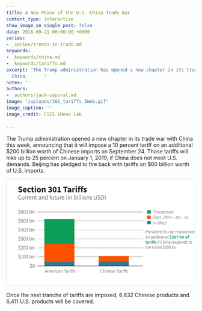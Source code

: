 ```yaml
---
title: A New Phase of the U.S.-China Trade War
content_type: interactive
show_image_on_single_post: false
date: 2018-09-21 00:00:00 +0000
series:
- _series/trends-in-trade.md
keywords:
- _keywords/china.md
- _keywords/tariffs.md
excerpt: 'The Trump administration has opened a new chapter in its trade war with
  China.      '
notes: ''
authors:
- _authors/jack-caporal.md
image: "/uploads/301_tariffs_5Web.gif"
image_caption: ''
image_credit: CSIS iDeas Lab

---
```

The Trump administration opened a new chapter in its trade war with China this week, announcing that it will impose a 10 percent tariff on an additional $200 billion worth of Chinese imports on September 24. Those tariffs will hike up to 25 percent on January 1, 2019, if China does not meet U.S. demands. Beijing has pledged to fire back with tariffs on $60 billion worth of U.S. imports.

![](/uploads/301_tariffs_5Web.gif)

Once the next tranche of tariffs are imposed, 6,832 Chinese products and 6,411 U.S. products will be covered.